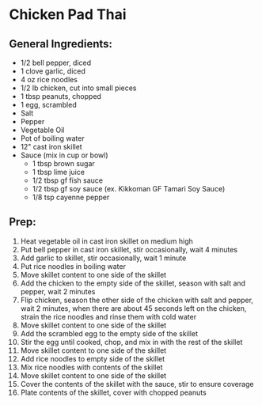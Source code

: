 # Chicken Pad Thai

## General Ingredients:

  - 1/2 bell pepper, diced
  - 1 clove garlic, diced
  - 4 oz rice noodles
  - 1/2 lb chicken, cut into small pieces
  - 1 tbsp peanuts, chopped
  - 1 egg, scrambled
  - Salt
  - Pepper
  - Vegetable Oil
  - Pot of boiling water
  - 12" cast iron skillet
  - Sauce (mix in cup or bowl)
    - 1 tbsp brown sugar
    - 1 tbsp lime juice
    - 1/2 tbsp gf fish sauce
    - 1/2 tbsp gf soy sauce (ex. Kikkoman GF Tamari Soy Sauce)
    - 1/8 tsp cayenne pepper

## Prep:

  1. Heat vegetable oil in cast iron skillet on medium high
  2. Put bell pepper in cast iron skillet, stir occasionally, wait 4 minutes
  3. Add garlic to skillet, stir occasionally, wait 1 minute
  4. Put rice noodles in boiling water
  5. Move skillet content to one side of the skillet
  6. Add the chicken to the empty side of the skillet, season with salt and pepper, wait 2 minutes
  7. Flip chicken, season the other side of the chicken with salt and pepper, wait 2 minutes, when there are about 45 seconds left on the chicken, strain the rice noodles and rinse them with cold water
  8. Move skillet content to one side of the skillet
  9. Add the scrambled egg to the empty side of the skillet
  10. Stir the egg until cooked, chop, and mix in with the rest of the skillet
  11. Move skillet content to one side of the skillet
  12. Add rice noodles to empty side of the skillet
  13. Mix rice noodles with contents of the skillet
  14. Move skillet content to one side of the skillet
  15. Cover the contents of the skillet with the sauce, stir to ensure coverage
  16. Plate contents of the skillet, cover with chopped peanuts
